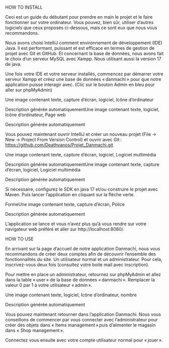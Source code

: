 HOW TO INSTALL 

 

Ceci est un guide du débutant pour prendre en main le projet et le faire fonctionner sur votre ordinateur. Vous pouvez, bien sûr, utiliser d’autres logiciels que ceux proposés ci-dessous, mais ce sont eux que nous vous recommandons. 

Nous avons choisi IntelliJ comment environnement de développement (IDE) Java. Il est performant, puissant et est efficace en termes de gestion de projet avec Git et GitHub. Et concernant la base de données, nous avons fait le choix d’un serveur MySQL avec Xampp. Nous utilisant aussi la version 17 de java. 

Une fois votre IDE et votre serveur installés, commencez par démarrer votre serveur Xampp et créez une base de données « danmachi » pour que notre application puisse interagir avec. (Clic sur le bouton Admin en bleu pour aller sur phpMyAdmin) 

Une image contenant texte, capture d’écran, logiciel, Icône d’ordinateur

Description générée automatiquementUne image contenant texte, logiciel, Icône d’ordinateur, Page web

Description générée automatiquement 

Vous pouvez maintenant ouvrir IntelliJ et créer un nouveau projet (File -> New -> Project From Version Control) et ouvrir avec Git : https://github.com/Deathvanos/Projet_Danmachi.git 

Une image contenant texte, capture d’écran, logiciel, Logiciel multimédia

Description générée automatiquementUne image contenant texte, capture d’écran, logiciel, Logiciel multimédia

Description générée automatiquement 

Si nécessaire, configurez le SDK en java 17 et/ou construire le projet avec Maven. Puis lancer l’application en cliquant sur la flèche verte. 

FormeUne image contenant texte, capture d’écran, Police

Description générée automatiquement 

L’application se lance et vous n’avez plus qu’à vous rendre sur votre navigateur web préféré et aller sur http://localhost:8080/. 

HOW TO USE

 

En arrivant sur la page d’accueil de notre application Danmachi, nous vous recommandons de créer deux comptes afin de découvrir l’ensemble des fonctionnalités du site. Un utilisateur normal et un administrateur. Pour cela, inscrivez-vous deux fois (consultez votre boite mail avec inscription). 

Pour mettre en place un administrateur, retournez sur phpMyAdmin et allez dans la table « user » de la base de données « danmachi ». Remplacer la valeur 0 par 1 à votre utilisateur « admin ». 

Une image contenant texte, logiciel, Icône d’ordinateur, nombre

Description générée automatiquement 

Vous pouvez maintenant retourner dans l’application Danmachi. Nous vous conseillons de commencer par vous connecter avec l’administrateur pour créer des objets dans « Items management » puis d’alimenter le magasin dans « Shop management ».  

Connectez vous ensuite avec votre compte utilisateur normal pour « jouer ». 
